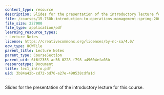 ```yaml
---
content_type: resource
description: Slides for the presentation of the introductory lecture for this course.
file: /courses/15-760b-introduction-to-operations-management-spring-2004/3b84a42bcd72bd70e27e490538cdfa1d_lec1_intro.pdf
file_size: 227900
file_type: application/pdf
learning_resource_types:
- Lecture Notes
license: https://creativecommons.org/licenses/by-nc-sa/4.0/
ocw_type: OCWFile
parent_title: Lecture Notes
parent_type: CourseSection
parent_uid: 6f6f2355-ac56-0228-f798-a49604efa08b
resourcetype: Document
title: lec1_intro.pdf
uid: 3b84a42b-cd72-bd70-e27e-490538cdfa1d
---
```

Slides for the presentation of the introductory lecture for this course.